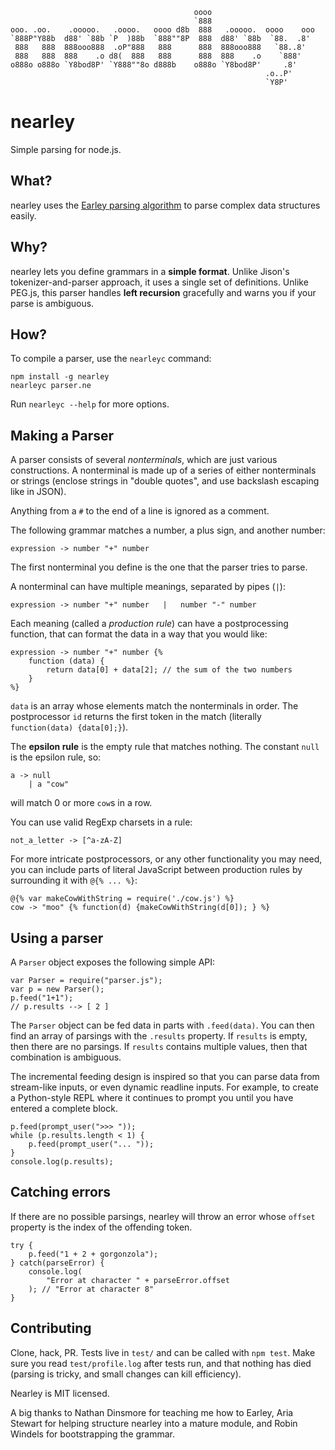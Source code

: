                                              oooo
                                             `888
    ooo. .oo.    .ooooo.   .oooo.   oooo d8b  888   .ooooo.  oooo    ooo
    `888P"Y88b  d88' `88b `P  )88b  `888""8P  888  d88' `88b  `88.  .8'  
     888   888  888ooo888  .oP"888   888      888  888ooo888   `88..8'
     888   888  888    .o d8(  888   888      888  888    .o    `888'
    o888o o888o `Y8bod8P' `Y888""8o d888b    o888o `Y8bod8P'     .8'
                                                             .o..P'
                                                             `Y8P'


nearley
==============

Simple parsing for node.js.

What?
-----
nearley uses the [Earley parsing algorithm](earley.md) to parse complex data structures easily.

Why?
----
nearley lets you define grammars in a **simple format**. Unlike Jison's tokenizer-and-parser approach, it uses a single set of definitions. Unlike PEG.js, this parser handles **left recursion** gracefully and warns you if your parse is ambiguous.

How?
----
To compile a parser, use the `nearleyc` command:

    npm install -g nearley
    nearleyc parser.ne

Run `nearleyc --help` for more options.

Making a Parser
---------------

A parser consists of several *nonterminals*, which are just various constructions. A nonterminal is made up of a series of either nonterminals or strings (enclose strings in "double quotes", and use backslash escaping like in JSON).

Anything from a `#` to the end of a line is ignored as a comment.

The following grammar matches a number, a plus sign, and another number:

    expression -> number "+" number

The first nonterminal you define is the one that the parser tries to parse.

A nonterminal can have multiple meanings, separated by pipes (`|`):

    expression -> number "+" number   |   number "-" number

Each meaning (called a *production rule*) can have a postprocessing function, that can format the data in a way that you would like:

    expression -> number "+" number {%
        function (data) {
            return data[0] + data[2]; // the sum of the two numbers
        }
    %}

`data` is an array whose elements match the nonterminals in order. The postprocessor `id` returns the first token in the match (literally `function(data) {data[0];}`).

The **epsilon rule** is the empty rule that matches nothing. The constant `null` is the epsilon rule, so:

    a -> null
        | a "cow"

will match 0 or more `cow`s in a row.

You can use valid RegExp charsets in a rule:

    not_a_letter -> [^a-zA-Z]


For more intricate postprocessors, or any other functionality you may need, you can include parts of literal JavaScript between production rules by surrounding it with `@{% ... %}`:

    @{% var makeCowWithString = require('./cow.js') %}
    cow -> "moo" {% function(d) {makeCowWithString(d[0]); } %}

Using a parser
--------------

A `Parser` object exposes the following simple API:

    var Parser = require("parser.js");
    var p = new Parser();
    p.feed("1+1");
    // p.results --> [ 2 ]

The `Parser` object can be fed data in parts with `.feed(data)`. You can then find an array of parsings with the `.results` property. If `results` is empty, then there are no parsings. If `results` contains multiple values, then that combination is ambiguous.

The incremental feeding design is inspired so that you can parse data from stream-like inputs, or even dynamic readline inputs. For example, to create a Python-style REPL where it continues to prompt you until you have entered a complete block.

    p.feed(prompt_user(">>> "));
    while (p.results.length < 1) {
        p.feed(prompt_user("... "));
    }
    console.log(p.results);

Catching errors
---------------

If there are no possible parsings, nearley will throw an error whose `offset` property is the index of the offending token.

    try {
        p.feed("1 + 2 + gorgonzola");
    } catch(parseError) {
        console.log(
            "Error at character " + parseError.offset
        ); // "Error at character 8"
    }


Contributing
------------

Clone, hack, PR. Tests live in `test/` and can be called with `npm test`. Make sure you read `test/profile.log` after tests run, and that nothing has died (parsing is tricky, and small changes can kill efficiency).

Nearley is MIT licensed.

A big thanks to Nathan Dinsmore for teaching me how to Earley, Aria Stewart for helping structure nearley into a mature module, and Robin Windels for bootstrapping the grammar.

